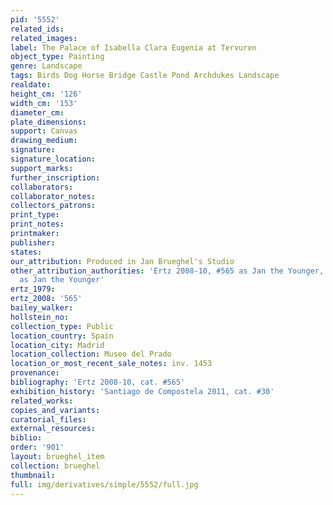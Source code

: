 ```yaml
---
pid: '5552'
related_ids: 
related_images: 
label: The Palace of Isabella Clara Eugenia at Tervuren
object_type: Painting
genre: Landscape
tags: Birds Dog Horse Bridge Castle Pond Archdukes Landscape
realdate: 
height_cm: '126'
width_cm: '153'
diameter_cm: 
plate_dimensions: 
support: Canvas
drawing_medium: 
signature: 
signature_location: 
support_marks: 
further_inscription: 
collaborators: 
collaborator_notes: 
collectors_patrons: 
print_type: 
print_notes: 
printmaker: 
publisher: 
states: 
our_attribution: Produced in Jan Brueghel's Studio
other_attribution_authorities: 'Ertz 2008-10, #565 as Jan the Younger, Honig Database
  as Jan the Younger'
ertz_1979: 
ertz_2008: '565'
bailey_walker: 
hollstein_no: 
collection_type: Public
location_country: Spain
location_city: Madrid
location_collection: Museo del Prado
location_or_most_recent_sale_notes: inv. 1453
provenance: 
bibliography: 'Ertz 2008-10, cat. #565'
exhibition_history: 'Santiago de Compostela 2011, cat. #30'
related_works: 
copies_and_variants: 
curatorial_files: 
external_resources: 
biblio: 
order: '901'
layout: brueghel_item
collection: brueghel
thumbnail: 
full: img/derivatives/simple/5552/full.jpg
---
```

